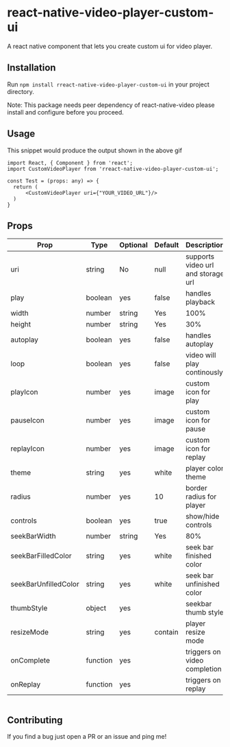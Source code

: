 # react-native-video-player-custom-ui

A react native component that lets you create custom ui for video player.

## Installation

Run `npm install rreact-native-video-player-custom-ui` in your project directory.

Note: This package needs peer dependency of react-native-video please install and configure before you proceed.

## Usage

This snippet would produce the output shown in the above gif

```
import React, { Component } from 'react';
import CustomVideoPlayer from 'rreact-native-video-player-custom-ui';

const Test = (props: any) => {
  return (
      <CustomVideoPlayer uri={"YOUR_VIDEO_URL"}/>
  )
}
```
## Props

Prop                  | Type          | Optional | Default                   | Description
--------------------- | ------------- | -------- | ------------------------- | -----------
uri                   | string        | No       | null                      | supports video url and storage url
play                  | boolean       | yes      | false                     | handles playback
width                 | number|string | Yes      | 100%                      | width of the player
height                | number|string | Yes      | 30%                       | height of the player
autoplay              | boolean       | yes      | false                     | handles autoplay
loop                  | boolean       | yes      | false                     | video will play continously
playIcon              | number        | yes      | image                     | custom icon for play
pauseIcon             | number        | yes      | image                     | custom icon for pause
replayIcon            | number        | yes      | image                     | custom icon for replay
theme                 | string        | yes      | white                     | player color theme
radius                | number        | yes      | 10                        | border radius for player
controls              | boolean       | yes      | true                      | show/hide controls
seekBarWidth          | number|string | Yes      | 80%                       | width of the seekbar
seekBarFilledColor    | string        | yes      | white                     | seek bar finished color
seekBarUnfilledColor  | string        | yes      | white                     | seek bar unfinished color
thumbStyle            | object        | yes      |                           | seekbar thumb style
resizeMode            | string        | yes      | contain                   | player resize mode
onComplete            | function      | yes      |                           | triggers on video completion
onReplay              | function      | yes      |                           | triggers on replay
```
```
## Contributing

If you find a bug just open a PR or an issue and ping me!
